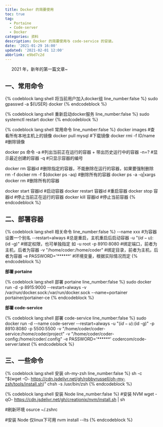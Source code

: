```yaml
---
title: Docker 的简要使用
toc: true
tag:
  - Portaine
  - Code-server
  - Docker
categories: 资料
description: Docker 的简要使用与 code-service 的安装。
date: '2021-01-29 16:00'
updated: '2021-02-01 12:00'
abbrlink: e9bd7c2d
---
```


&ensp;&emsp;2021 年，新年的第一篇文章~

## 一、常用命令

{% codeblock lang:shell 将当前用户加入docker组 line_number:false  %}
sudo gpasswd -a ${USER} docker
{% endcodeblock %}

{% codeblock lang:shell 重新启动docker服务 line_number:false  %}
sudo systemctl restart docker
{% endcodeblock %}

{% codeblock lang:shell 常用命令 line_number:false  %}
docker images	        #查看所有本地主机上的镜像
docker pull mysql	    #下载镜像
docker rmi -f ID/name	#删除镜像

docker ps 命令
      -a	  #列出当前正在运行的容器 + 带出历史运行中的容器
      -n=?    #显示最近创建的容器
      -q	  #只显示容器的编号


docker rm 容器id	                #删除指定的容器，不能删除在运行的容器，如果要强制删除 rm -f
docker rm -f $(docker ps -aq)	    #删除所有的容器
docker ps -a -q|xargs docker rm 	#删除所有的容器

docker start 容器id	      #启动容器
docker restart 容器id     #重启容器
docker stop 容器id	      #停止当前正在运行的容器
docker kill 容器id	      #停止当前容器
{% endcodeblock %}

## 二、部署容器

{% codeblock lang:shell 相关命令 line_number:false  %}
--name xxx                    #为容器设置一个别名
--restart=always              #总是重启，主机重启后启动容器
-u "$(id -u):$(id -g)"        #绑定权限，也可单独指定 如 -u root
-p 8910:8080                  #绑定端口，前者为主机，后者为容器
-v "/home/coder:/home/coder"  #绑定目录，前者为主机，后者为容器
-e PASSWORD='******'          #环境变量，根据实际情况而定
{% endcodeblock %}

**部署 portaine**

{% codeblock lang:shell 部署 portaine line_number:false  %}
sudo docker run -d -p 8915:9000 --restart=always -v /var/run/docker.sock:/var/run/docker.sock --name=portainer  portainer/portainer-ce
{% endcodeblock %}

**部署 code-service**

{% codeblock lang:shell 部署 code-service line_number:false  %}
sudo docker run -d --name code-server --restart=always -u "$(id -u):$(id -g)" -p 8910:8080 -p 5500:5500 -v "/home/coder/coder-service:/home/coder/project" -v "/home/coder/coder-config:/home/coder/.config" -e PASSWORD='******' codercom/code-server:latest
{% endcodeblock %}

## 三、一些命令

{% codeblock lang:shell 安装 oh-my-zsh line_number:false  %}
sh -c "$(wget -O- https://cdn.jsdelivr.net/gh/robbyrussell/oh-my-zsh/tools/install.sh)"
chsh -s /usr/bin/zsh
{% endcodeblock %}

{% codeblock lang:shell 安装 Node line_number:false  %}
#安装 NVM
wget -qO- https://cdn.jsdelivr.net/gh/creationix/nvm/install.sh | sh

#刷新环境
osurce ~/.zshrc

#安装 Node 仅linux下可用
nvm install --lts
{% endcodeblock %}
